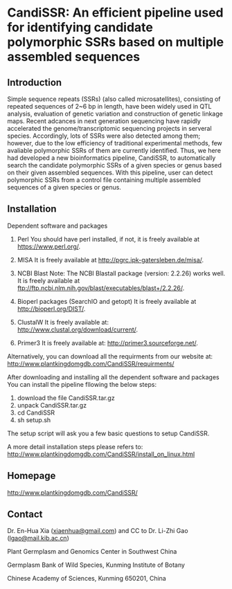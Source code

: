 CandiSSR: An efficient pipeline used for identifying candidate polymorphic SSRs based on multiple assembled sequences
=========

Introduction
------------
Simple sequence repeats (SSRs) (also called microsatellites), consisting of repeated sequences of 2~6 bp in length, have been widely used in QTL analysis, evaluation of genetic variation and construction of genetic linkage maps. Recent adcances in next generation sequencing have rapidly accelerated the genome/transcriptomic sequencing projects in serveral species. Accordingly, lots of SSRs were also detected among them; however, due to the low efficiency of traditional experimental methods, few avaliable polymorphic SSRs of them are currently identified. Thus, we here had developed a new bioinformatics pipeline, CandiSSR, to automatically search the candidate polymorphic SSRs of a given species or genus based on their given assembled sequences. With this pipeline, user can detect polymorphic SSRs from a control file containing multiple assembled sequences of a given species or genus.

Installation
------------
Dependent software and packages
 1) Perl
    You should have perl installed, if not, it is freely available at https://www.perl.org/.

 2) MISA
    It is freely available at http://pgrc.ipk-gatersleben.de/misa/.

 3) NCBI Blast
    Note: The NCBI Blastall package (version: 2.2.26) works well. 
    It is freely available at ftp://ftp.ncbi.nlm.nih.gov/blast/executables/blast+/2.2.26/.

 4) Bioperl packages (SearchIO and getopt)
    It is freely available at http://bioperl.org/DIST/.

 5) ClustalW
    It is freely available at: http://www.clustal.org/download/current/.

 6) Primer3
    It is freely available at: http://primer3.sourceforge.net/.

Alternatively, you can download all the requirments from our website at: http://www.plantkingdomgdb.com/CandiSSR/requirments/

After downloading and installing all the dependent software and packages
You can install the pipeline fllowing the below steps:
 1) download the file CandiSSR.tar.gz
 2) unpack CandiSSR.tar.gz
 3) cd CandiSSR
 4) sh setup.sh
 
 The setup script will ask you a few basic questions to setup CandiSSR.

A more detail installation steps please refers to: http://www.plantkingdomgdb.com/CandiSSR/install_on_linux.html

Homepage
--------
http://www.plantkingdomgdb.com/CandiSSR/

Contact
-------
Dr. En-Hua Xia (xiaenhua@gmail.com) and CC to Dr. Li-Zhi Gao (lgao@mail.kib.ac.cn)

Plant Germplasm and Genomics Center in Southwest China

Germplasm Bank of Wild Species, Kunming Institute of Botany

Chinese Academy of Sciences, Kunming 650201, China
